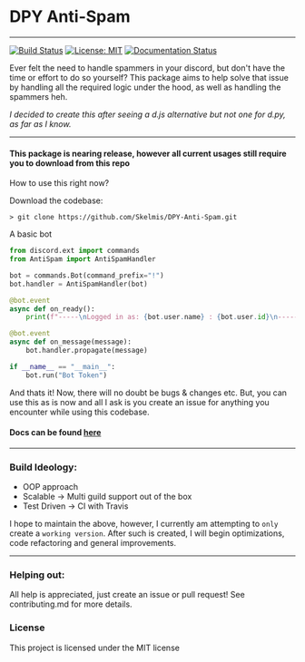 # DPY Anti-Spam
---

[![Build Status](https://travis-ci.com/Skelmis/DPY-Anti-Spam.svg?branch=master)](https://travis-ci.com/Skelmis/DPY-Anti-Spam)
[![License: MIT](https://img.shields.io/badge/License-MIT-yellow.svg)](https://opensource.org/licenses/MIT)
[![Documentation Status](https://readthedocs.org/projects/dpy-anti-spam/badge/?version=latest)](https://dpy-anti-spam.readthedocs.io/en/latest/?badge=latest)

Ever felt the need to handle spammers in your discord, but don't have the time or effort to do so yourself? 
This package aims to help solve that issue by handling all the required logic under the hood, as well as handling the spammers heh.

*I decided to create this after seeing a d.js alternative but not one for d.py, as far as I know.*

---
#### This package is nearing release, however all current usages still require you to download from this repo

How to use this right now?

Download the codebase:
```
> git clone https://github.com/Skelmis/DPY-Anti-Spam.git
```

A basic bot
```python
from discord.ext import commands
from AntiSpam import AntiSpamHandler

bot = commands.Bot(command_prefix="!")
bot.handler = AntiSpamHandler(bot)

@bot.event
async def on_ready():
    print(f"-----\nLogged in as: {bot.user.name} : {bot.user.id}\n-----")

@bot.event
async def on_message(message):
    bot.handler.propagate(message)

if __name__ == "__main__":
    bot.run("Bot Token")
```

And thats it!
Now, there will no doubt be bugs & changes etc. But, you can use this as is now and all I ask is you create an issue for anything you encounter while using this codebase.

#### Docs can be found [here](https://dpy-anti-spam.readthedocs.io/en/latest/?)

---

### Build Ideology:
- OOP approach 
- Scalable -> Multi guild support out of the box
- Test Driven -> CI with Travis

I hope to maintain the above, however, I currently am attempting to `only` create a `working version`. After such is created, I will begin optimizations, code refactoring and general improvements.

---

### Helping out:
All help is appreciated, just create an issue or pull request!
See contributing.md for more details.

### License
This project is licensed under the MIT license